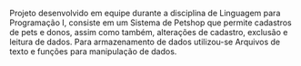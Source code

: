 Projeto desenvolvido em equipe durante a disciplina de Linguagem para Programação I, consiste em um Sistema de Petshop que permite cadastros de pets e donos, assim como também, alterações de cadastro, exclusão e leitura de dados. Para armazenamento de dados utilizou-se Arquivos de texto e funções para manipulação de dados.
